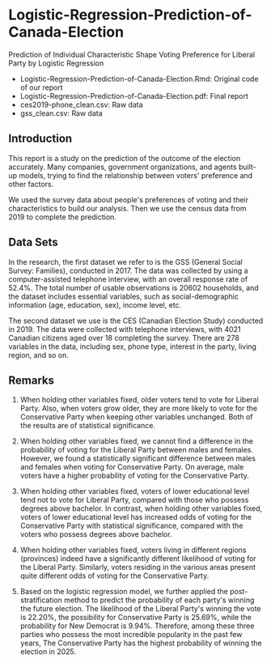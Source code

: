 # Logistic-Regression-Prediction-of-Canada-Election
Prediction of Individual Characteristic Shape Voting Preference for Liberal Party by Logistic Regression

   - Logistic-Regression-Prediction-of-Canada-Election.Rmd: Original code of our report  
   - Logistic-Regression-Prediction-of-Canada-Election.pdf: Final report    
   - ces2019-phone_clean.csv: Raw data  
   - gss_clean.csv: Raw data  
   
## Introduction

This report is a study on the prediction of the outcome of the election accurately. Many companies, government organizations, and agents built-up models, trying to find the relationship between voters' preference and other factors.

We used the survey data about people's preferences of voting and their characteristics to build our analysis. Then we use the census data from 2019 to complete the prediction.

## Data Sets

In the research, the first dataset we refer to is the GSS (General Social Survey: Families), conducted in 2017. The data was collected by using a computer-assisted telephone interview, with an overall response rate of 52.4%. The total number of usable observations is 20602 households, and the dataset includes essential variables, such as social-demographic information (age, education, sex), income level, etc.

The second dataset we use is the CES (Canadian Election Study) conducted in 2019. The data were collected with telephone interviews, with 4021 Canadian citizens aged over 18 completing the survey. There are 278 variables in the data, including sex, phone type, interest in the party, living region, and so on. 

## Remarks

1.	When holding other variables fixed, older voters tend to vote for Liberal Party. Also, when voters grow older, they are more likely to vote for the Conservative Party when keeping other variables unchanged. Both of the results are of statistical significance. 

2.	When holding other variables fixed, we cannot find a difference in the probability of voting for the Liberal Party between males and females. However, we found a statistically significant difference between males and females when voting for Conservative Party. On average, male voters have a higher probability of voting for the Conservative Party.

3.	When holding other variables fixed, voters of lower educational level tend not to vote for Liberal Party, compared with those who possess degrees above bachelor. In contrast, when holding other variables fixed, voters of lower educational level has increased odds of voting for the Conservative Party with statistical significance, compared with the voters who possess degrees above bachelor. 

4.	When holding other variables fixed, voters living in different regions (provinces) indeed have a significantly different likelihood of voting for the Liberal Party. Similarly, voters residing in the various areas present quite different odds of voting for the Conservative Party. 

5. Based on the logistic regression model, we further applied the post-stratification method to predict the probability of each party's winning the future election. The likelihood of the Liberal Party's winning the vote is 22.20%, the possibility for Conservative Party is 25.69%, while the probability for New Democrat is 9.94%. Therefore, among these three parties who possess the most incredible popularity in the past few years, The Conservative Party has the highest probability of winning the election in 2025. 
